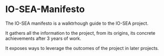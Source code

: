 # IO-SEA-Manifesto

The IO-SEA manifesto is a walktrhough guide to the IO-SEA project.

It gathers all the information to the project, from its origins, its concrete achievements after 3 years of work.

It exposes ways to leverage the outcomes of the project in later projects. 
